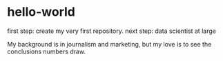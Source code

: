# hello-world
first step: create my very first repository. next step: data scientist at large

My background is in journalism and marketing, but my love is to see the conclusions numbers draw.
